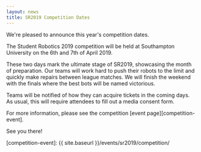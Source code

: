```yaml
---
layout: news
title: SR2019 Competition Dates 
---
```


We're pleased to announce this year's competition dates.

The Student Robotics 2019 competition will be held at Southampton University on the 6th and 7th of April 2019.

These two days mark the ultimate stage of SR2019, showcasing the month of preparation. Our teams will work hard to push their robots to the limit and quickly make repairs between league matches. We will finish the weekend with the finals where the best bots will be named victorious.

Teams will be notified of how they can acquire tickets in the coming days. As usual, this will require attendees to fill out a media consent form.

For more information, please see the competition [event page][competition-event].

See you there!

[competition-event]: {{ site.baseurl }}/events/sr2019/competition/
